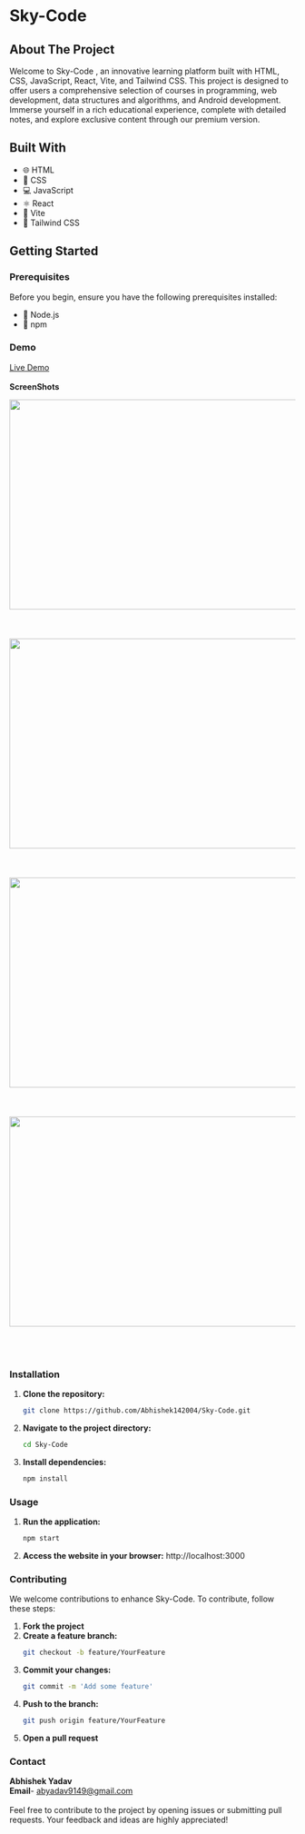 # Sky-Code

## About The Project

Welcome to Sky-Code , an innovative learning platform built with HTML, CSS, JavaScript, React, Vite, and Tailwind CSS. This project is designed to offer users a comprehensive selection of courses in programming, web development, data structures and algorithms, and Android development. Immerse yourself in a rich educational experience, complete with detailed notes, and explore exclusive content through our premium version.

## Built With

- 🌐 HTML
- 🎨 CSS
- 💻 JavaScript
- ⚛️ React
- 🚀 Vite
- 🌈 Tailwind CSS

## Getting Started

### Prerequisites

Before you begin, ensure you have the following prerequisites installed:

- 🚀 Node.js
- 🔧 npm

### Demo

<a href="https://skycode-1.netlify.app/">Live Demo</a><br><br>
**ScreenShots**

<img height="370px" width="800px" src="https://github.com/Abhishek142004/Sky-Code/assets/156573359/3b468314-4670-45b9-be22-0b129f315343">
<br><br><br><br>
<img height="370px" width="800px" src="https://github.com/Abhishek142004/Sky-Code/assets/156573359/2409fecf-2418-4dbd-b733-85101f8d0ad8">
<br><br><br><br>
<img height="370px" width="800px"  src="https://github.com/Abhishek142004/Sky-Code/assets/156573359/e91ab81f-debe-4e1f-aaf1-d3dbb58f4033">
<br><br><br><br>
<img height="370px" width="800px"  src="https://github.com/Abhishek142004/Sky-Code/assets/156573359/ae2cdd7e-f87e-466f-9639-1c8696925380" >
<br><br><br><br>




### Installation

1. **Clone the repository:**
   ```bash
   git clone https://github.com/Abhishek142004/Sky-Code.git

2. **Navigate to the project directory:**
   ```bash
   cd Sky-Code

3. **Install dependencies:**
   ```bash
   npm install

### Usage

1. **Run the application:**
   ```bash
   npm start

2. **Access the website in your browser:**
   <a> http://localhost:3000</a>

### Contributing

We welcome contributions to enhance Sky-Code. To contribute, follow these steps:

1. **Fork the project**<br>
2. **Create a feature branch:**
   ```bash
   git checkout -b feature/YourFeature
3. **Commit your changes:**
   ```bash
   git commit -m 'Add some feature'
4. **Push to the branch:**
   ```bash
   git push origin feature/YourFeature
5. **Open a pull request**

### Contact

**Abhishek Yadav**<br>
**Email**- abyadav9149@gmail.com
<br><br>
Feel free to contribute to the project by opening issues or submitting pull requests. Your feedback and ideas are highly appreciated!
